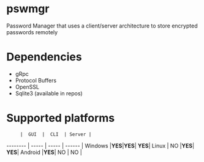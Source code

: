 # pswmgr
Password Manager that uses a client/server architecture to store encrypted passwords remotely

# Dependencies
* gRpc
* Protocol Buffers
* OpenSSL
* Sqlite3 (available in repos)

# Supported platforms

         |  GUI  |  CLI  | Server |
-------- | ----- | ----- | ------ |
Windows  |__YES__|__YES__| __YES__|
Linux    |   NO  |__YES__| __YES__|
Android  |__YES__|   NO  |   NO   |
